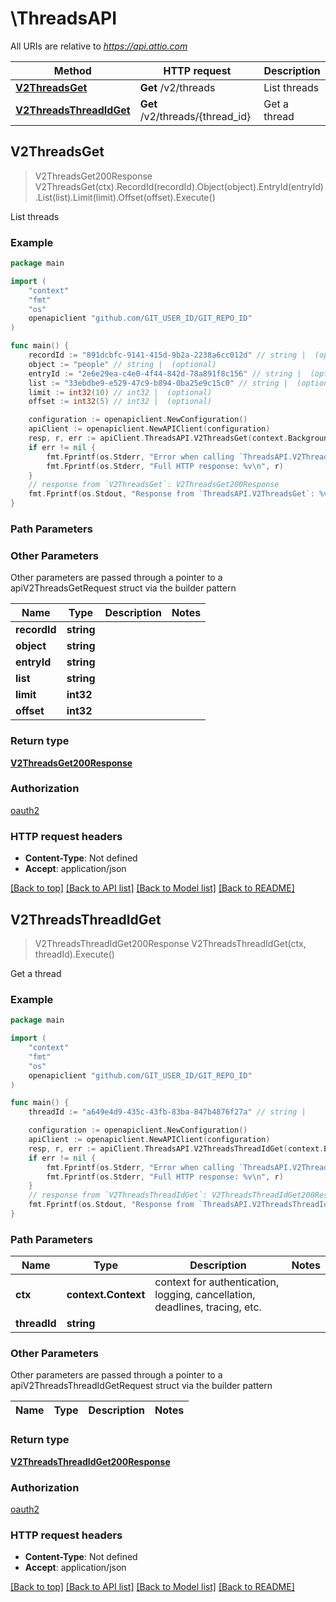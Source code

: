 # \ThreadsAPI

All URIs are relative to *https://api.attio.com*

Method | HTTP request | Description
------------- | ------------- | -------------
[**V2ThreadsGet**](ThreadsAPI.md#V2ThreadsGet) | **Get** /v2/threads | List threads
[**V2ThreadsThreadIdGet**](ThreadsAPI.md#V2ThreadsThreadIdGet) | **Get** /v2/threads/{thread_id} | Get a thread



## V2ThreadsGet

> V2ThreadsGet200Response V2ThreadsGet(ctx).RecordId(recordId).Object(object).EntryId(entryId).List(list).Limit(limit).Offset(offset).Execute()

List threads



### Example

```go
package main

import (
	"context"
	"fmt"
	"os"
	openapiclient "github.com/GIT_USER_ID/GIT_REPO_ID"
)

func main() {
	recordId := "891dcbfc-9141-415d-9b2a-2238a6cc012d" // string |  (optional)
	object := "people" // string |  (optional)
	entryId := "2e6e29ea-c4e0-4f44-842d-78a891f8c156" // string |  (optional)
	list := "33ebdbe9-e529-47c9-b894-0ba25e9c15c0" // string |  (optional)
	limit := int32(10) // int32 |  (optional)
	offset := int32(5) // int32 |  (optional)

	configuration := openapiclient.NewConfiguration()
	apiClient := openapiclient.NewAPIClient(configuration)
	resp, r, err := apiClient.ThreadsAPI.V2ThreadsGet(context.Background()).RecordId(recordId).Object(object).EntryId(entryId).List(list).Limit(limit).Offset(offset).Execute()
	if err != nil {
		fmt.Fprintf(os.Stderr, "Error when calling `ThreadsAPI.V2ThreadsGet``: %v\n", err)
		fmt.Fprintf(os.Stderr, "Full HTTP response: %v\n", r)
	}
	// response from `V2ThreadsGet`: V2ThreadsGet200Response
	fmt.Fprintf(os.Stdout, "Response from `ThreadsAPI.V2ThreadsGet`: %v\n", resp)
}
```

### Path Parameters



### Other Parameters

Other parameters are passed through a pointer to a apiV2ThreadsGetRequest struct via the builder pattern


Name | Type | Description  | Notes
------------- | ------------- | ------------- | -------------
 **recordId** | **string** |  | 
 **object** | **string** |  | 
 **entryId** | **string** |  | 
 **list** | **string** |  | 
 **limit** | **int32** |  | 
 **offset** | **int32** |  | 

### Return type

[**V2ThreadsGet200Response**](V2ThreadsGet200Response.md)

### Authorization

[oauth2](../README.md#oauth2)

### HTTP request headers

- **Content-Type**: Not defined
- **Accept**: application/json

[[Back to top]](#) [[Back to API list]](../README.md#documentation-for-api-endpoints)
[[Back to Model list]](../README.md#documentation-for-models)
[[Back to README]](../README.md)


## V2ThreadsThreadIdGet

> V2ThreadsThreadIdGet200Response V2ThreadsThreadIdGet(ctx, threadId).Execute()

Get a thread



### Example

```go
package main

import (
	"context"
	"fmt"
	"os"
	openapiclient "github.com/GIT_USER_ID/GIT_REPO_ID"
)

func main() {
	threadId := "a649e4d9-435c-43fb-83ba-847b4876f27a" // string | 

	configuration := openapiclient.NewConfiguration()
	apiClient := openapiclient.NewAPIClient(configuration)
	resp, r, err := apiClient.ThreadsAPI.V2ThreadsThreadIdGet(context.Background(), threadId).Execute()
	if err != nil {
		fmt.Fprintf(os.Stderr, "Error when calling `ThreadsAPI.V2ThreadsThreadIdGet``: %v\n", err)
		fmt.Fprintf(os.Stderr, "Full HTTP response: %v\n", r)
	}
	// response from `V2ThreadsThreadIdGet`: V2ThreadsThreadIdGet200Response
	fmt.Fprintf(os.Stdout, "Response from `ThreadsAPI.V2ThreadsThreadIdGet`: %v\n", resp)
}
```

### Path Parameters


Name | Type | Description  | Notes
------------- | ------------- | ------------- | -------------
**ctx** | **context.Context** | context for authentication, logging, cancellation, deadlines, tracing, etc.
**threadId** | **string** |  | 

### Other Parameters

Other parameters are passed through a pointer to a apiV2ThreadsThreadIdGetRequest struct via the builder pattern


Name | Type | Description  | Notes
------------- | ------------- | ------------- | -------------


### Return type

[**V2ThreadsThreadIdGet200Response**](V2ThreadsThreadIdGet200Response.md)

### Authorization

[oauth2](../README.md#oauth2)

### HTTP request headers

- **Content-Type**: Not defined
- **Accept**: application/json

[[Back to top]](#) [[Back to API list]](../README.md#documentation-for-api-endpoints)
[[Back to Model list]](../README.md#documentation-for-models)
[[Back to README]](../README.md)

